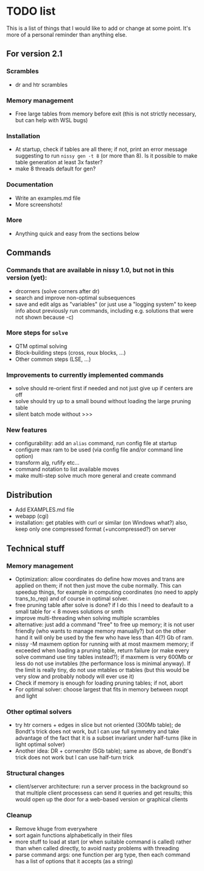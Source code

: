 # TODO list

This is a list of things that I would like to add or change at some point.
It's more of a personal reminder than anything else.

## For version 2.1
### Scrambles
* dr and htr scrambles
### Memory management
* Free large tables from memory before exit (this is not strictly necessary,
  but can help with WSL bugs)
### Installation
* At startup, check if tables are all there; if not, print an error message
  suggesting to run `nissy gen -t 8` (or more than 8). Is it
  possible to make table generation at least 3x faster?
* make 8 threads default for gen?
### Documentation
* Write an examples.md file
* More screenshots!
### More
* Anything quick and easy from the sections below

## Commands

### Commands that are available in nissy 1.0, but not in this version (yet):
* drcorners (solve corners after dr)
* search and improve non-optimal subsequences
* save and edit algs as "variables"
  (or just use a "logging system" to keep info about previously run commands,
including e.g. solutions that were not shown because -c)

### More steps for `solve`
* QTM optimal solving
* Block-building steps (cross, roux blocks, ...)
* Other common steps (LSE, ...)

### Improvements to currently implemented commands
* solve should re-orient first if needed and not just give up if centers are off
* solve should try up to a small bound without loading the large pruning table
* silent batch mode without >>>

### New features
* configurability: add an `alias` command, run config file at startup
* configure max ram to be used (via config file and/or command line option)
* transform alg, rufify etc...
* command notation to list available moves
* make multi-step solve much more general and create command

## Distribution

* Add EXAMPLES.md file
* webapp (cgi)
* installation: get ptables with curl or similar (on Windows what?)
  also, keep only one compressed format (+uncompressed?) on server

## Technical stuff

### Memory management
* Optimization: allow coordinates do define how moves and trans are applied on
  them; if not then just move the cube normally.
  This can speedup things, for example in computing coordinates (no need to apply
  trans_to_rep) and of course in optimal solver.
* free pruning table after solve is done? if I do this I need to deafault to a
  small table for < 8 moves solutions or smth
* improve multi-threading when solving multiple scrambles
* alternative: just add a command "free" to free up memory; it is not
  user friendly (who wants to manage memory manually?) but on the other hand
  it will only be used by the few who have less than 4(?) Gb of ram.
* nissy -M maxmem option for running with at most maxmem memory; if exceeded
  when loading a pruning table, return failure (or make every solve command
  use tiny tables instead?); if maxmem is very 600Mb or
  less do not use invtables (the performance loss is minimal anyway). If the
  limit is really tiny, do not use mtables or ttables (but this would be
  very slow and probably nobody will ever use it)
* Check if memory is enough for loading pruning tables; if not, abort
* For optimal solver: choose largest that fits in memory between nxopt and light

### Other optimal solvers
* try htr corners + edges in slice but not oriented (300Mb table);
  de Bondt's trick does not work, but I can use full symmetry and
  take advantage of the fact that it is a subset invariant under half-turns
  (like in light optimal solver)
* Another idea: DR + cornershtr (5Gb table); same as above, de Bondt's trick
  does not work but I can use half-turn trick

### Structural changes
* client/server architecture: run a server process in the background so that
  multiple client processess can send it queries and get results; this would
  open up the door for a web-based version or graphical clients

### Cleanup
* Remove khuge from everywhere
* sort again functions alphabetically in their files
* more stuff to load at start (or when suitable command is called) rather
  than when called directly, to avoid nasty problems with threading
* parse command args: one function per arg type, then each command has
  a list of options that it accepts (as a string)
